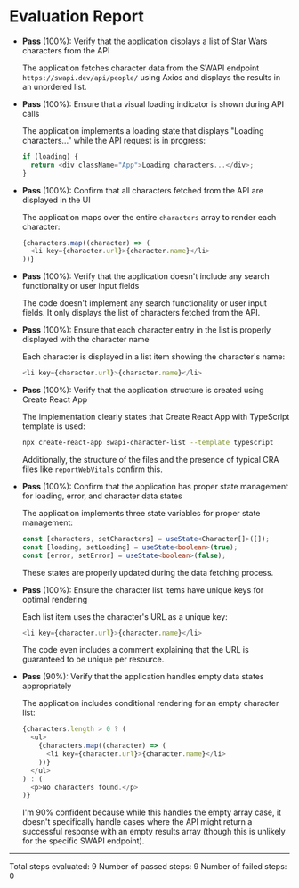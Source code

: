 # Evaluation Report

- **Pass** (100%): Verify that the application displays a list of Star Wars characters from the API
  
  The application fetches character data from the SWAPI endpoint `https://swapi.dev/api/people/` using Axios and displays the results in an unordered list.

- **Pass** (100%): Ensure that a visual loading indicator is shown during API calls
  
  The application implements a loading state that displays "Loading characters..." while the API request is in progress:
  ```typescript
  if (loading) {
    return <div className="App">Loading characters...</div>;
  }
  ```

- **Pass** (100%): Confirm that all characters fetched from the API are displayed in the UI
  
  The application maps over the entire `characters` array to render each character:
  ```typescript
  {characters.map((character) => (
    <li key={character.url}>{character.name}</li>
  ))}
  ```

- **Pass** (100%): Verify that the application doesn't include any search functionality or user input fields
  
  The code doesn't implement any search functionality or user input fields. It only displays the list of characters fetched from the API.

- **Pass** (100%): Ensure that each character entry in the list is properly displayed with the character name
  
  Each character is displayed in a list item showing the character's name:
  ```typescript
  <li key={character.url}>{character.name}</li>
  ```

- **Pass** (100%): Verify that the application structure is created using Create React App
  
  The implementation clearly states that Create React App with TypeScript template is used:
  ```bash
  npx create-react-app swapi-character-list --template typescript
  ```
  Additionally, the structure of the files and the presence of typical CRA files like `reportWebVitals` confirm this.

- **Pass** (100%): Confirm that the application has proper state management for loading, error, and character data states
  
  The application implements three state variables for proper state management:
  ```typescript
  const [characters, setCharacters] = useState<Character[]>([]);
  const [loading, setLoading] = useState<boolean>(true);
  const [error, setError] = useState<boolean>(false);
  ```
  These states are properly updated during the data fetching process.

- **Pass** (100%): Ensure the character list items have unique keys for optimal rendering
  
  Each list item uses the character's URL as a unique key:
  ```typescript
  <li key={character.url}>{character.name}</li>
  ```
  The code even includes a comment explaining that the URL is guaranteed to be unique per resource.

- **Pass** (90%): Verify that the application handles empty data states appropriately
  
  The application includes conditional rendering for an empty character list:
  ```typescript
  {characters.length > 0 ? (
    <ul>
      {characters.map((character) => (
        <li key={character.url}>{character.name}</li>
      ))}
    </ul>
  ) : (
    <p>No characters found.</p>
  )}
  ```
  I'm 90% confident because while this handles the empty array case, it doesn't specifically handle cases where the API might return a successful response with an empty results array (though this is unlikely for the specific SWAPI endpoint).

---

Total steps evaluated: 9
Number of passed steps: 9
Number of failed steps: 0